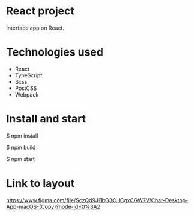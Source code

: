 # React project

Interface app on React.

# Technologies used

- React
- TypeScript
- Scss
- PostCSS
- Webpack

# Install and start

$ npm install 

$ npm build

$ npm start

# Link to layout
https://www.figma.com/file/SczQd9Jl1bG3CHCgxCGW7V/Chat-Desktop-App-macOS-(Copy)?node-id=0%3A2




